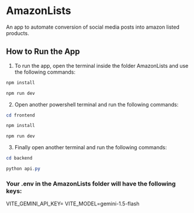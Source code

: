 # AmazonLists
An app to automate conversion of social media posts into amazon listed products.

## How to Run the App
1. To run the app, open the terminal inside the folder AmazonLists and use the following commands:

```powershell
npm install
```
```powershell
npm run dev
```

2. Open another powershell terminal and run the following commands: 
```powershell
cd frontend
```
```powershell
npm install
```
```powershell
npm run dev
```
3. Finally open another terminal and run the following commands: 

```powershell
cd backend
```
```powershell
python api.py
```

### Your .env in the AmazonLists folder will have the following keys: 
VITE_GEMINI_API_KEY=
VITE_MODEL=gemini-1.5-flash